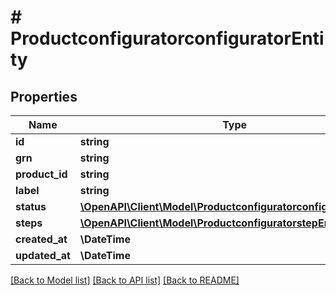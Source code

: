 # # ProductconfiguratorconfiguratorEntity

## Properties

Name | Type | Description | Notes
------------ | ------------- | ------------- | -------------
**id** | **string** |  | [optional]
**grn** | **string** |  | [optional]
**product_id** | **string** |  | [optional]
**label** | **string** |  | [optional]
**status** | [**\OpenAPI\Client\Model\ProductconfiguratorconfiguratorStatus**](ProductconfiguratorconfiguratorStatus.md) |  | [optional]
**steps** | [**\OpenAPI\Client\Model\ProductconfiguratorstepEntity[]**](ProductconfiguratorstepEntity.md) |  | [optional]
**created_at** | **\DateTime** |  | [optional]
**updated_at** | **\DateTime** |  | [optional]

[[Back to Model list]](../../README.md#models) [[Back to API list]](../../README.md#endpoints) [[Back to README]](../../README.md)
